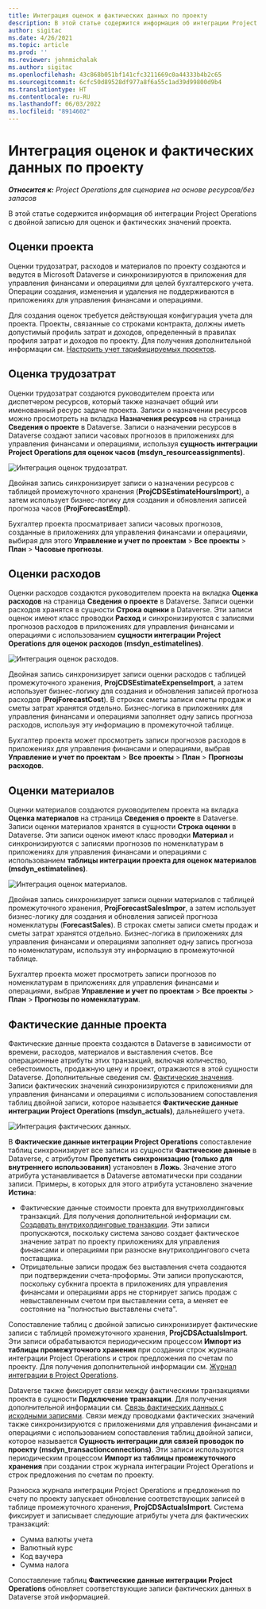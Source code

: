 ```yaml
---
title: Интеграция оценок и фактических данных по проекту
description: В этой статье содержится информация об интеграции Project Operations с двойной записью для оценок и фактических значений проекта.
author: sigitac
ms.date: 4/26/2021
ms.topic: article
ms.prod: ''
ms.reviewer: johnmichalak
ms.author: sigitac
ms.openlocfilehash: 43c868b051bf141cfc3211669c0a44333b4b2c65
ms.sourcegitcommit: 6cfc50d89528df977a8f6a55c1ad39d99800d9b4
ms.translationtype: HT
ms.contentlocale: ru-RU
ms.lasthandoff: 06/03/2022
ms.locfileid: "8914602"
---
```

# <a name="project-estimates-and-actuals-integration"></a>Интеграция оценок и фактических данных по проекту

_**Относится к:** Project Operations для сценариев на основе ресурсов/без запасов_

В этой статье содержится информация об интеграции Project Operations с двойной записью для оценок и фактических значений проекта.

## <a name="project-estimates"></a>Оценки проекта

Оценки трудозатрат, расходов и материалов по проекту создаются и ведутся в Microsoft Dataverse и синхронизируются в приложения для управления финансами и операциями для целей бухгалтерского учета. Операции создания, изменения и удаления не поддерживаются в приложениях для управления финансами и операциями.

Для создания оценок требуется действующая конфигурация учета для проекта. Проекты, связанные со строками контракта, должны иметь допустимый профиль затрат и доходов, определенный в правилах профиля затрат и доходов по проекту. Для получения дополнительной информации см. [Настроить учет тарифицируемых проектов](../project-accounting/configure-accounting-billable-projects.md#configure-project-cost-and-revenue-profile-rules).

## <a name="labor-estimates"></a>Оценка трудозатрат

Оценки трудозатрат создаются руководителем проекта или диспетчером ресурсов, который также назначает общий или именованный ресурс задаче проекта. Записи о назначении ресурсов можно просмотреть на вкладка **Назначения ресурсов** на страница **Сведения о проекте** в Dataverse. Записи о назначении ресурсов в Dataverse создают записи часовых прогнозов в приложениях для управления финансами и операциями, используя **сущность интеграции Project Operations для оценок часов (msdyn\_resourceassignments)**.

   ![Интеграция оценок трудозатрат.](./Media/DW4LaborEstimates.png)

Двойная запись синхронизирует записи о назначении ресурсов с таблицей промежуточного хранения (**ProjCDSEstimateHoursImport**), а затем использует бизнес-логику для создания и обновления записей прогноза часов (**ProjForecastEmpl**).

Бухгалтер проекта просматривает записи часовых прогнозов, созданные в приложениях для управления финансами и операциями, выбирая для этого **Управление и учет по проектам** > **Все проекты** > **План** > **Часовые прогнозы**.

## <a name="expense-estimates"></a>Оценки расходов

Оценки расходов создаются руководителем проекта на вкладка **Оценка расходов** на страница **Сведения о проекте** в Dataverse. Записи оценки расходов хранятся в сущности **Строка оценки** в Dataverse. Эти записи оценок имеют класс проводки **Расход** и синхронизируются с записями прогнозов расходов в приложениях для управления финансами и операциями с использованием **сущности интеграции Project Operations для оценок расходов (msdyn\_estimatelines)**.

   ![Интеграция оценок расходов.](./Media/DW4ExpenseEstimates.png)

Двойная запись синхронизирует записи оценки расходов с таблицей промежуточного хранения, **ProjCDSEstimateExpenseImport**, а затем использует бизнес-логику для создания и обновления записей прогноза расходов (**ProjForecastCost**). В строках сметы записи сметы продаж и сметы затрат хранятся отдельно. Бизнес-логика в приложениях для управления финансами и операциями заполняет одну запись прогноза расходов, используя эту информацию в промежуточной таблице.

Бухгалтер проекта может просмотреть записи прогнозов расходов в приложениях для управления финансами и операциями, выбрав **Управление и учет по проектам** > **Все проекты** > **План** > **Прогнозы расходов**.

## <a name="material-estimates"></a>Оценки материалов

Оценки материалов создаются руководителем проекта на вкладка **Оценка материалов** на страница **Сведения о проекте** в Dataverse. Записи оценки материалов хранятся в сущности **Строка оценки** в Dataverse. Эти записи оценок имеют класс проводки **Материал** и синхронизируются с записями прогнозов по номенклатурам в приложениях для управления финансами и операциями с использованием **таблицы интеграции проекта для оценок материалов (msdyn\_estimatelines)**.

   ![Интеграция оценок материалов.](./Media/DW4MaterialEstimates.png)

Двойная запись синхронизирует записи оценки материалов с таблицей промежуточного хранения, **ProjForecastSalesImpor**, а затем использует бизнес-логику для создания и обновления записей прогноза номенклатуры (**ForecastSales**). В строках сметы записи сметы продаж и сметы затрат хранятся отдельно. Бизнес-логика в приложениях для управления финансами и операциями заполняет одну запись прогноза по номенклатурам, используя эту информацию в промежуточной таблице.

Бухгалтер проекта может просмотреть записи прогнозов по номенклатурам в приложениях для управления финансами и операциями, выбрав **Управление и учет по проектам** > **Все проекты** > **План** > **Прогнозы по номенклатурам**.

## <a name="project-actuals"></a>Фактические данные проекта

Фактические данные проекта создаются в Dataverse в зависимости от времени, расходов, материалов и выставления счетов. Все операционные атрибуты этих транзакций, включая количество, себестоимость, продажную цену и проект, отражаются в этой сущности Dataverse. Дополнительные сведения см. [Фактические значения](../actuals/actuals-overview.md). Записи фактических значений синхронизируются с приложениями для управления финансами и операциями с использованием сопоставления таблиц двойной записи, которое называется **Фактические данные интеграции Project Operations (msdyn\_actuals)**, дальнейшего учета.

   ![Интеграция фактических данных.](./Media/DW4Actuals.png)

В **Фактические данные интеграции Project Operations** сопоставление таблиц синхронизирует все записи из сущности **Фактические данные** в Dataverse, с атрибутом **Пропустить синхронизацию (только для внутреннего использования)** установлен в **Ложь**. Значение этого атрибута устанавливается в Dataverse автоматически при создании записи. Примеры, в которых для этого атрибута установлено значение **Истина**:

  - Фактические данные стоимости проекта для внутрихолдинговых транзакций. Для получения дополнительной информации см. [Создавать внутрихолдинговые транзакции](../project-accounting/create-intercompany-transactions.md). Эти записи пропускаются, поскольку система заново создает фактическое значение затрат по проекту приложениях для управления финансами и операциями при разноске внутрихолдингового счета поставщика.
  - Отрицательные записи продаж без выставления счета создаются при подтверждении счета-проформы. Эти записи пропускаются, поскольку субкнига проекта в приложениях для управления финансами и операциями apps не сторнирует запись продаж с невыставленным счетом при выставлении сета, а меняет ее состояние на "полностью выставлены счета".

Сопоставление таблиц с двойной записью синхронизирует фактические записи с таблицей промежуточного хранения, **ProjCDSActualsImport**. Эти записи обрабатываются периодическим процессом **Импорт из таблицы промежуточного хранения** при создании строк журнала интеграции Project Operations и строк предложения по счетам по проекту. Для получения дополнительной информации см. [Журнал интеграции в Project Operations](../project-accounting/project-operations-integration-journal.md).

Dataverse также фиксирует связи между фактическими транзакциями проекта в сущности **Подключение транзакции**. Для получения дополнительной информации см. [Связь фактических данных с исходными записями](../actuals/linkingactuals.md). Связи между проводками фактических значений также синхронизируются с приложениями для управления финансами и операциями с использованием сопоставления таблиц двойной записи, которое называется **Сущность интеграции для связей проводок по проекту (msdyn\_transactionconnections)**. Эти записи используются периодическим процессом **Импорт из таблицы промежуточного хранения** при создании строк журнала интеграции Project Operations и строк предложения по счетам по проекту.

Разноска журнала интеграции Project Operations и предложения по счету по проекту запускает обновление соответствующих записей в таблице промежуточного хранения, **ProjCDSActualsImport**. Система фиксирует и записывает следующие атрибуты учета для фактических транзакций:

- Сумма валюты учета
- Валютный курс
- Код ваучера
- Сумма налога

Сопоставление таблиц **Фактические данные интеграции Project Operations** обновляет соответствующие записи фактических данных в Dataverse этой информацией.
